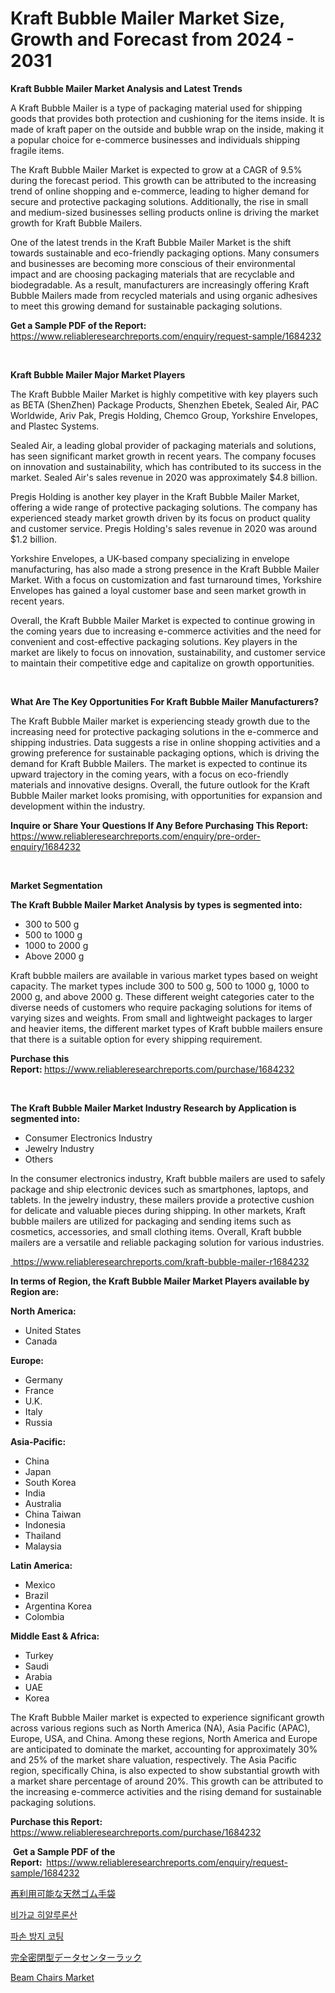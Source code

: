 <p><h1>Kraft Bubble Mailer Market Size, Growth and Forecast from 2024 - 2031</h1></p><p><strong>Kraft Bubble Mailer Market Analysis and Latest Trends</strong></p>
<p><p>A Kraft Bubble Mailer is a type of packaging material used for shipping goods that provides both protection and cushioning for the items inside. It is made of kraft paper on the outside and bubble wrap on the inside, making it a popular choice for e-commerce businesses and individuals shipping fragile items.</p><p>The Kraft Bubble Mailer Market is expected to grow at a CAGR of 9.5% during the forecast period. This growth can be attributed to the increasing trend of online shopping and e-commerce, leading to higher demand for secure and protective packaging solutions. Additionally, the rise in small and medium-sized businesses selling products online is driving the market growth for Kraft Bubble Mailers.</p><p>One of the latest trends in the Kraft Bubble Mailer Market is the shift towards sustainable and eco-friendly packaging options. Many consumers and businesses are becoming more conscious of their environmental impact and are choosing packaging materials that are recyclable and biodegradable. As a result, manufacturers are increasingly offering Kraft Bubble Mailers made from recycled materials and using organic adhesives to meet this growing demand for sustainable packaging solutions.</p></p>
<p><strong>Get a Sample PDF of the Report:&nbsp;</strong> <a href="https://www.reliableresearchreports.com/enquiry/request-sample/1684232">https://www.reliableresearchreports.com/enquiry/request-sample/1684232</a></p>
<p>&nbsp;</p>
<p><strong>Kraft Bubble Mailer Major Market Players</strong></p>
<p><p>The Kraft Bubble Mailer Market is highly competitive with key players such as BETA (ShenZhen) Package Products, Shenzhen Ebetek, Sealed Air, PAC Worldwide, Ariv Pak, Pregis Holding, Chemco Group, Yorkshire Envelopes, and Plastec Systems.</p><p>Sealed Air, a leading global provider of packaging materials and solutions, has seen significant market growth in recent years. The company focuses on innovation and sustainability, which has contributed to its success in the market. Sealed Air's sales revenue in 2020 was approximately $4.8 billion.</p><p>Pregis Holding is another key player in the Kraft Bubble Mailer Market, offering a wide range of protective packaging solutions. The company has experienced steady market growth driven by its focus on product quality and customer service. Pregis Holding's sales revenue in 2020 was around $1.2 billion.</p><p>Yorkshire Envelopes, a UK-based company specializing in envelope manufacturing, has also made a strong presence in the Kraft Bubble Mailer Market. With a focus on customization and fast turnaround times, Yorkshire Envelopes has gained a loyal customer base and seen market growth in recent years.</p><p>Overall, the Kraft Bubble Mailer Market is expected to continue growing in the coming years due to increasing e-commerce activities and the need for convenient and cost-effective packaging solutions. Key players in the market are likely to focus on innovation, sustainability, and customer service to maintain their competitive edge and capitalize on growth opportunities.</p></p>
<p>&nbsp;</p>
<p><strong>What Are The Key Opportunities For Kraft Bubble Mailer Manufacturers?</strong></p>
<p><p>The Kraft Bubble Mailer market is experiencing steady growth due to the increasing need for protective packaging solutions in the e-commerce and shipping industries. Data suggests a rise in online shopping activities and a growing preference for sustainable packaging options, which is driving the demand for Kraft Bubble Mailers. The market is expected to continue its upward trajectory in the coming years, with a focus on eco-friendly materials and innovative designs. Overall, the future outlook for the Kraft Bubble Mailer market looks promising, with opportunities for expansion and development within the industry.</p></p>
<p><strong>Inquire or Share Your Questions If Any Before Purchasing This Report:</strong> <a href="https://www.reliableresearchreports.com/enquiry/pre-order-enquiry/1684232">https://www.reliableresearchreports.com/enquiry/pre-order-enquiry/1684232</a></p>
<p>&nbsp;</p>
<p><strong>Market Segmentation</strong></p>
<p><strong>The Kraft Bubble Mailer Market Analysis by types is segmented into:</strong></p>
<p><ul><li>300 to 500 g</li><li>500 to 1000 g</li><li>1000 to 2000 g</li><li>Above 2000 g</li></ul></p>
<p><p>Kraft bubble mailers are available in various market types based on weight capacity. The market types include 300 to 500 g, 500 to 1000 g, 1000 to 2000 g, and above 2000 g. These different weight categories cater to the diverse needs of customers who require packaging solutions for items of varying sizes and weights. From small and lightweight packages to larger and heavier items, the different market types of Kraft bubble mailers ensure that there is a suitable option for every shipping requirement.</p></p>
<p><strong>Purchase this Report:&nbsp;</strong><a href="https://www.reliableresearchreports.com/purchase/1684232">https://www.reliableresearchreports.com/purchase/1684232</a></p>
<p>&nbsp;</p>
<p><strong>The Kraft Bubble Mailer Market Industry Research by Application is segmented into:</strong></p>
<p><ul><li>Consumer Electronics Industry</li><li>Jewelry Industry</li><li>Others</li></ul></p>
<p><p>In the consumer electronics industry, Kraft bubble mailers are used to safely package and ship electronic devices such as smartphones, laptops, and tablets. In the jewelry industry, these mailers provide a protective cushion for delicate and valuable pieces during shipping. In other markets, Kraft bubble mailers are utilized for packaging and sending items such as cosmetics, accessories, and small clothing items. Overall, Kraft bubble mailers are a versatile and reliable packaging solution for various industries.</p></p>
<p><a href="https://www.reliableresearchreports.com/kraft-bubble-mailer-r1684232">&nbsp;https://www.reliableresearchreports.com/kraft-bubble-mailer-r1684232</a></p>
<p><strong>In terms of Region, the Kraft Bubble Mailer Market Players available by Region are:</strong></p>
<p>
    <p> <strong> North America: </strong>
        <ul>
            <li>United States</li>
            <li>Canada</li>
        </ul>
        </p> 
    <p> <strong> Europe: </strong>
        <ul>
            <li>Germany</li>
            <li>France</li>
            <li>U.K.</li>
            <li>Italy</li>
            <li>Russia</li>
        </ul>
        </p> 
    <p> <strong> Asia-Pacific: </strong>
        <ul>
            <li>China</li>
            <li>Japan</li>
            <li>South Korea</li>
            <li>India</li>
            <li>Australia</li>
            <li>China Taiwan</li>
            <li>Indonesia</li>
            <li>Thailand</li>
            <li>Malaysia</li>
        </ul>
        </p> 
    <p> <strong> Latin America: </strong>
        <ul>
            <li>Mexico</li>
            <li>Brazil</li>
            <li>Argentina Korea</li>
            <li>Colombia</li>
        </ul>
        </p> 
    <p> <strong> Middle East & Africa: </strong>
        <ul>
            <li>Turkey</li>
            <li>Saudi</li>
            <li>Arabia</li>
            <li>UAE</li>
            <li>Korea</li>
        </ul>
    </p>
    </p>
<p><p>The Kraft Bubble Mailer market is expected to experience significant growth across various regions such as North America (NA), Asia Pacific (APAC), Europe, USA, and China. Among these regions, North America and Europe are anticipated to dominate the market, accounting for approximately 30% and 25% of the market share valuation, respectively. The Asia Pacific region, specifically China, is also expected to show substantial growth with a market share percentage of around 20%. This growth can be attributed to the increasing e-commerce activities and the rising demand for sustainable packaging solutions.</p></p>
<p><strong>Purchase this Report: </strong><a href="https://www.reliableresearchreports.com/purchase/1684232">https://www.reliableresearchreports.com/purchase/1684232</a></p>
<p>&nbsp;<strong>Get a Sample PDF of the Report:&nbsp;&nbsp;</strong><a href="https://www.reliableresearchreports.com/enquiry/request-sample/1684232">https://www.reliableresearchreports.com/enquiry/request-sample/1684232</a></p>
<p><strong></strong></p>
<p><p><a href="https://github.com/AdellaPrice2023/Market-Research-Report-List-1/blob/main/7022804109668.md">再利用可能な天然ゴム手袋</a></p><p><a href="https://github.com/ZacharyScthmitt4465/Market-Research-Report-List-2/blob/main/3861824104494.md">비가교 히알루론산</a></p><p><a href="https://github.com/lkwggful07722/Market-Research-Report-List-2/blob/main/1692957104493.md">파손 방지 코팅</a></p><p><a href="https://github.com/andym141978/Market-Research-Report-List-1/blob/main/9800944109667.md">完全密閉型データセンターラック</a></p><p><a href="https://github.com/joannagoyvaerts/Market-Research-Report-List-3/blob/main/beam-chairs-market.md">Beam Chairs Market</a></p></p>